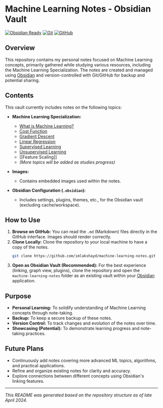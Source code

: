 # Machine Learning Notes - Obsidian Vault

[![Obsidian Ready](https://img.shields.io/badge/Made%20with-Obsidian-9B4FFF.svg)](https://obsidian.md) [![Git](https://img.shields.io/badge/Version%20Control-Git-F05032?logo=git&logoColor=white)](https://git-scm.com/) [![GitHub](https://img.shields.io/badge/Repo-GitHub-181717?logo=github&logoColor=white)](https://github.com/)

## Overview

This repository contains my personal notes focused on Machine Learning concepts, primarily gathered while studying various resources, including the Machine Learning Specialization. The notes are created and managed using [Obsidian](https://obsidian.md/) and version-controlled with Git/GitHub for backup and potential sharing.

## Contents

This vault currently includes notes on the following topics:

*   **Machine Learning Specialization:**
    *   [What is Machine Learning?](Machine%20Learning%20Specialization/What%20is%20Machine%20Learning.md)
    *   [Cost Function](Machine%20Learning%20Specialization/Cost%20Function.md)
    *   [Gradient Descent](Machine%20Learning%20Specialization/Gradient%20Descent.md)
    *   [Linear Regression](Machine%20Learning%20Specialization/Linear%20regression.md)
    *   [Supervised Learning](Machine%20Learning%20Specialization/Supervised%20Learning.md)
    *   [Unsupervised Learning](Machine%20Learning%20Specialization/Unsupervised%20Learning.md)
    *   [[Feature Scaling]]
    *   *(More topics will be added as studies progress)*

*   **Images:**
    *   Contains embedded images used within the notes.

*   **Obsidian Configuration (`.obsidian`):**
    *   Includes settings, plugins, themes, etc., for the Obsidian vault (excluding cache/workspace).

## How to Use

1.  **Browse on GitHub:** You can read the `.md` (Markdown) files directly in the GitHub interface. Images should render correctly.
2.  **Clone Locally:** Clone the repository to your local machine to have a copy of the notes.
    ```bash
    git clone https://github.com/imlakshayd/machine-learning-notes.git
    ```
3.  **Open as Obsidian Vault (Recommended):** For the best experience (linking, graph view, plugins), clone the repository and open the `machine-learning-notes` folder as an existing vault within your [Obsidian](https://obsidian.md/) application.

## Purpose

*   **Personal Learning:** To solidify understanding of Machine Learning concepts through note-taking.
*   **Backup:** To keep a secure backup of these notes.
*   **Version Control:** To track changes and evolution of the notes over time.
*   **Showcasing (Potential):** To demonstrate learning progress and note-taking practices.

## Future Plans

*   Continuously add notes covering more advanced ML topics, algorithms, and practical applications.
*   Refine and organize existing notes for clarity and accuracy.
*   Explore connections between different concepts using Obsidian's linking features.

---

*This README was generated based on the repository structure as of late April 2024.*
